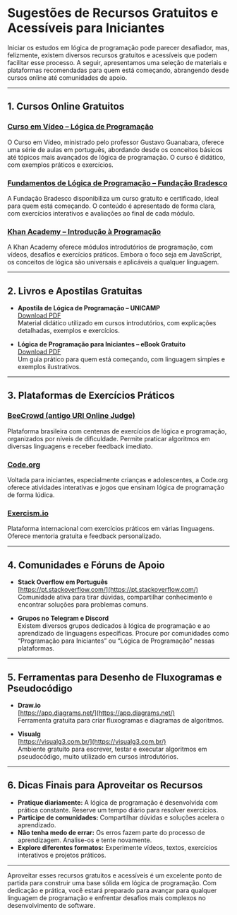 
# Sugestões de Recursos Gratuitos e Acessíveis para Iniciantes

Iniciar os estudos em lógica de programação pode parecer desafiador, mas, felizmente, existem diversos recursos gratuitos e acessíveis que podem facilitar esse processo. A seguir, apresentamos uma seleção de materiais e plataformas recomendadas para quem está começando, abrangendo desde cursos online até comunidades de apoio.

---

## 1. **Cursos Online Gratuitos**

### [Curso em Vídeo – Lógica de Programação](https://www.cursoemvideo.com/course/curso-de-logica-de-programacao/)
O Curso em Vídeo, ministrado pelo professor Gustavo Guanabara, oferece uma série de aulas em português, abordando desde os conceitos básicos até tópicos mais avançados de lógica de programação. O curso é didático, com exemplos práticos e exercícios.

### [Fundamentos de Lógica de Programação – Fundação Bradesco](https://www.ev.org.br/cursos/logica-de-programacao)
A Fundação Bradesco disponibiliza um curso gratuito e certificado, ideal para quem está começando. O conteúdo é apresentado de forma clara, com exercícios interativos e avaliações ao final de cada módulo.

### [Khan Academy – Introdução à Programação](https://pt.khanacademy.org/computing/computer-programming)
A Khan Academy oferece módulos introdutórios de programação, com vídeos, desafios e exercícios práticos. Embora o foco seja em JavaScript, os conceitos de lógica são universais e aplicáveis a qualquer linguagem.

---

## 2. **Livros e Apostilas Gratuitas**

- **Apostila de Lógica de Programação – UNICAMP**  
  [Download PDF](https://www.ic.unicamp.br/~lehilton/mc102/ApostilaLogicaProgramacao.pdf)  
  Material didático utilizado em cursos introdutórios, com explicações detalhadas, exemplos e exercícios.

- **Lógica de Programação para Iniciantes – eBook Gratuito**  
  [Download PDF](https://www.devmedia.com.br/ebook-logica-de-programacao-para-iniciantes/40613)  
  Um guia prático para quem está começando, com linguagem simples e exemplos ilustrativos.

---

## 3. **Plataformas de Exercícios Práticos**

### [BeeCrowd (antigo URI Online Judge)](https://www.beecrowd.com.br/)
Plataforma brasileira com centenas de exercícios de lógica e programação, organizados por níveis de dificuldade. Permite praticar algoritmos em diversas linguagens e receber feedback imediato.

### [Code.org](https://code.org/)
Voltada para iniciantes, especialmente crianças e adolescentes, a Code.org oferece atividades interativas e jogos que ensinam lógica de programação de forma lúdica.

### [Exercism.io](https://exercism.org/)
Plataforma internacional com exercícios práticos em várias linguagens. Oferece mentoria gratuita e feedback personalizado.

---

## 4. **Comunidades e Fóruns de Apoio**

- **Stack Overflow em Português**  
  [https://pt.stackoverflow.com/](https://pt.stackoverflow.com/)  
  Comunidade ativa para tirar dúvidas, compartilhar conhecimento e encontrar soluções para problemas comuns.

- **Grupos no Telegram e Discord**  
  Existem diversos grupos dedicados à lógica de programação e ao aprendizado de linguagens específicas. Procure por comunidades como “Programação para Iniciantes” ou “Lógica de Programação” nessas plataformas.

---

## 5. **Ferramentas para Desenho de Fluxogramas e Pseudocódigo**

- **Draw.io**  
  [https://app.diagrams.net/](https://app.diagrams.net/)  
  Ferramenta gratuita para criar fluxogramas e diagramas de algoritmos.

- **Visualg**  
  [https://visualg3.com.br/](https://visualg3.com.br/)  
  Ambiente gratuito para escrever, testar e executar algoritmos em pseudocódigo, muito utilizado em cursos introdutórios.

---

## 6. **Dicas Finais para Aproveitar os Recursos**

- **Pratique diariamente:** A lógica de programação é desenvolvida com prática constante. Reserve um tempo diário para resolver exercícios.
- **Participe de comunidades:** Compartilhar dúvidas e soluções acelera o aprendizado.
- **Não tenha medo de errar:** Os erros fazem parte do processo de aprendizagem. Analise-os e tente novamente.
- **Explore diferentes formatos:** Experimente vídeos, textos, exercícios interativos e projetos práticos.

---

Aproveitar esses recursos gratuitos e acessíveis é um excelente ponto de partida para construir uma base sólida em lógica de programação. Com dedicação e prática, você estará preparado para avançar para qualquer linguagem de programação e enfrentar desafios mais complexos no desenvolvimento de software.
```
